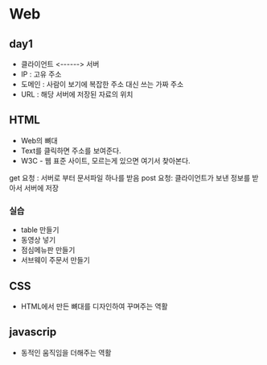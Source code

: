 #  Web
## day1
- 클라이언트 <------> 서버
- IP : 고유 주소
- 도메인 : 사람이 보기에 복잡한 주소 대신 쓰는 가짜 주소
- URL : 해당 서버에 저장된 자료의 위치

## HTML
- Web의 뼈대
- Text를 클릭하면 주소를 보여준다.
- W3C - 웹 표준 사이트, 모르는게 있으면 여기서 찾아본다.

get 요청 : 서버로 부터 문서파일 하나를 받음
post 요청: 클라이언트가 보낸 정보를 받아서 서버에 저장

### 실습 
- table 만들기
- 동영상 넣기
- 점심메뉴판 만들기
- 서브웨이 주문서 만들기 

## CSS
- HTML에서 만든 뼈대를 디자인하여 꾸며주는 역활

## javascrip
- 동적인 움직임을 더해주는 역활
